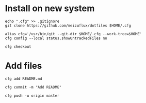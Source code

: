 # Install on new system

```
echo ".cfg" >> .gitignore
git clone https://github.com/meizuflux/dotfiles $HOME/.cfg

alias cfg='/usr/bin/git --git-dir $HOME/.cfg --work-tree=$HOME'
cfg config --local status.showUntrackedFiles no

cfg checkout
```

# Add files

```
cfg add README.md

cfg commit -m "Add README"

cfg push -u origin master
```
